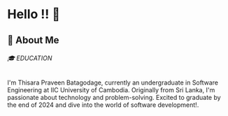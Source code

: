 # Hello !! 👋

## 🚀 About Me

###### 🎓 EDUCATION 
I'm Thisara Praveen Batagodage, currently an undergraduate in Software Engineering at IIC University of Cambodia. Originally from Sri Lanka, I'm passionate about technology and problem-solving. Excited to graduate by the end of 2024 and dive into the world  of software development!.

